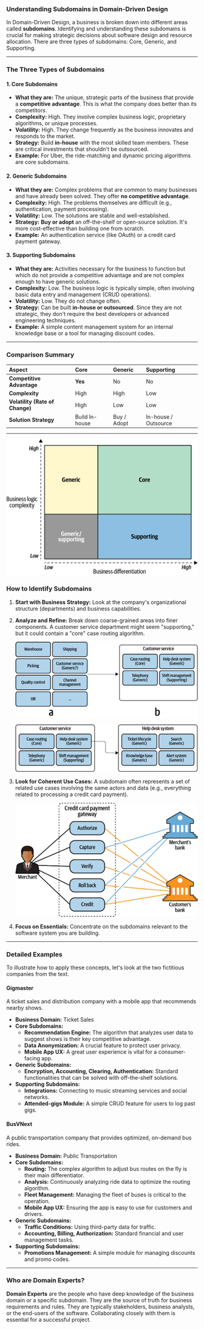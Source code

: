 ### Understanding Subdomains in Domain-Driven Design

In Domain-Driven Design, a business is broken down into different areas called **subdomains**. Identifying and understanding these subdomains is crucial for making strategic decisions about software design and resource allocation. There are three types of subdomains: Core, Generic, and Supporting.

---

### The Three Types of Subdomains

#### 1. Core Subdomains
- **What they are:** The unique, strategic parts of the business that provide a **competitive advantage**. This is what the company does better than its competitors.
- **Complexity:** High. They involve complex business logic, proprietary algorithms, or unique processes.
- **Volatility:** High. They change frequently as the business innovates and responds to the market.
- **Strategy:** Build **in-house** with the most skilled team members. These are critical investments that shouldn't be outsourced.
- **Example:** For Uber, the ride-matching and dynamic pricing algorithms are core subdomains.

#### 2. Generic Subdomains
- **What they are:** Complex problems that are common to many businesses and have already been solved. They offer **no competitive advantage**.
- **Complexity:** High. The problems themselves are difficult (e.g., authentication, payment processing).
- **Volatility:** Low. The solutions are stable and well-established.
- **Strategy:** **Buy or adopt** an off-the-shelf or open-source solution. It's more cost-effective than building one from scratch.
- **Example:** An authentication service (like OAuth) or a credit card payment gateway.

#### 3. Supporting Subdomains
- **What they are:** Activities necessary for the business to function but which do not provide a competitive advantage and are not complex enough to have generic solutions.
- **Complexity:** Low. The business logic is typically simple, often involving basic data entry and management (CRUD operations).
- **Volatility:** Low. They do not change often.
- **Strategy:** Can be built **in-house or outsourced**. Since they are not strategic, they don't require the best developers or advanced engineering techniques.
- **Example:** A simple content management system for an internal knowledge base or a tool for managing discount codes.

---

### Comparison Summary

| Aspect | Core | Generic | Supporting |
| :--- | :--- | :--- | :--- |
| **Competitive Advantage** | **Yes** | No | No |
| **Complexity** | High | High | Low |
| **Volatility (Rate of Change)** | High | Low | Low |
| **Solution Strategy** | Build In-house | Buy / Adopt | In-house / Outsource |

---

![Figure 1-1: A chart showing the relationship between business differentiation and business logic complexity for the three subdomain types.](figure-1-1.png)

### How to Identify Subdomains

1.  **Start with Business Strategy:** Look at the company's organizational structure (departments) and business capabilities.
2.  **Analyze and Refine:** Break down coarse-grained areas into finer components. A customer service department might seem "supporting," but it could contain a "core" case routing algorithm.

    ![Figure 1-2: An example of distilling the 'Customer Service' subdomain into finer-grained core, generic, and supporting subdomains.](figure-1-2.png)
    
    ![Figure 1-4: An example showing that further distilling a generic subdomain like 'Help Desk System' may not provide additional strategic value.](figure-1-4.png)

3.  **Look for Coherent Use Cases:** A subdomain often represents a set of related use cases involving the same actors and data (e.g., everything related to processing a credit card payment).

    ![Figure 1-3: A use case diagram for a credit card payment gateway, illustrating a coherent set of use cases that form a subdomain.](figure-1-3.png)

4.  **Focus on Essentials:** Concentrate on the subdomains relevant to the software system you are building.

---

### Detailed Examples

To illustrate how to apply these concepts, let's look at the two fictitious companies from the text.

#### Gigmaster
A ticket sales and distribution company with a mobile app that recommends nearby shows.

*   **Business Domain:** Ticket Sales
*   **Core Subdomains:**
    *   **Recommendation Engine:** The algorithm that analyzes user data to suggest shows is their key competitive advantage.
    *   **Data Anonymization:** A crucial feature to protect user privacy.
    *   **Mobile App UX:** A great user experience is vital for a consumer-facing app.
*   **Generic Subdomains:**
    *   **Encryption, Accounting, Clearing, Authentication:** Standard functionalities that can be solved with off-the-shelf solutions.
*   **Supporting Subdomains:**
    *   **Integrations:** Connecting to music streaming services and social networks.
    *   **Attended-gigs Module:** A simple CRUD feature for users to log past gigs.

#### BusVNext
A public transportation company that provides optimized, on-demand bus rides.

*   **Business Domain:** Public Transportation
*   **Core Subdomains:**
    *   **Routing:** The complex algorithm to adjust bus routes on the fly is their main differentiator.
    *   **Analysis:** Continuously analyzing ride data to optimize the routing algorithm.
    *   **Fleet Management:** Managing the fleet of buses is critical to the operation.
    *   **Mobile App UX:** Ensuring the app is easy to use for customers and drivers.
*   **Generic Subdomains:**
    *   **Traffic Conditions:** Using third-party data for traffic.
    *   **Accounting, Billing, Authorization:** Standard financial and user management tasks.
*   **Supporting Subdomains:**
    *   **Promotions Management:** A simple module for managing discounts and promo codes.

---

### Who are Domain Experts?

**Domain Experts** are the people who have deep knowledge of the business domain or a specific subdomain. They are the source of truth for business requirements and rules. They are typically stakeholders, business analysts, or the end-users of the software. Collaborating closely with them is essential for a successful project. 